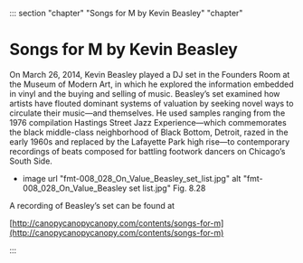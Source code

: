 

::: section "chapter" "Songs for M by Kevin Beasley" "chapter"

# Songs for M by Kevin Beasley


On March 26, 2014, Kevin Beasley played a DJ set in the Founders Room at the Museum of Modern Art, in which he explored the information embedded in vinyl and the buying and selling of music. Beasley’s set examined how artists have flouted dominant systems of valuation by seeking novel ways to circulate their music—and themselves. He used samples ranging from the 1976 compilation Hastings Street Jazz Experience—which commemorates the black middle-class neighborhood of Black Bottom, Detroit, razed in the early 1960s and replaced by the Lafayette Park high rise—to contemporary recordings of beats composed for battling footwork dancers on Chicago’s South Side.

+ image url "fmt-008_028_On_Value_Beasley_set_list.jpg" alt "fmt-008_028_On_Value_Beasley set list.jpg"
Fig. 8.28

A recording of Beasley’s set can be found at

[http://canopycanopycanopy.com/contents/songs-for-m](http://canopycanopycanopy.com/contents/songs-for-m)

:::

